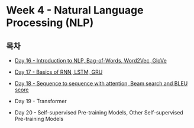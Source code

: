 # Week 4 - Natural Language Processing (NLP)

## 목차

* [Day 16 - Introduction to NLP, Bag-of-Words, Word2Vec, GloVe](./Day16.md)

* [Day 17 - Basics of RNN, LSTM, GRU](./Day17.md)

* [Day 18 - Sequence to sequence with attention, Beam search and BLEU score](./Day18.md)

* Day 19 - Transformer

* Day 20 - Self-supervised Pre-training Models, Other Self-supervised Pre-training Models

